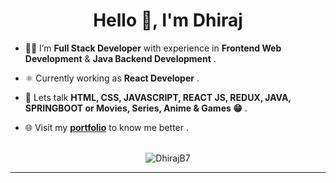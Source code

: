 <h1 align="center">Hello 👋, I'm Dhiraj</h2>

- 🧑‍💻 I’m **Full Stack Developer** with experience in **Frontend Web Development** & **Java Backend Development** .

- ⚛️ Currently working as **React Developer** .

- 💬 Lets talk **HTML, CSS, JAVASCRIPT, REACT JS, REDUX, JAVA, SPRINGBOOT or Movies, Series, Anime & Games 😁** .

- 🌐 Visit my **[portfolio]([https://dhirajbasavaraju.in/])** to know me better .
<br/>

 <div align="center">
 <img src="https://github-readme-stats.vercel.app/api/top-langs?username=DhirajB7&langs_count=7&hide=CMake,C%2B%2B&locale=en&layout=compact&theme=dracula" alt="DhirajB7" />
   </div>
 <hr/>
